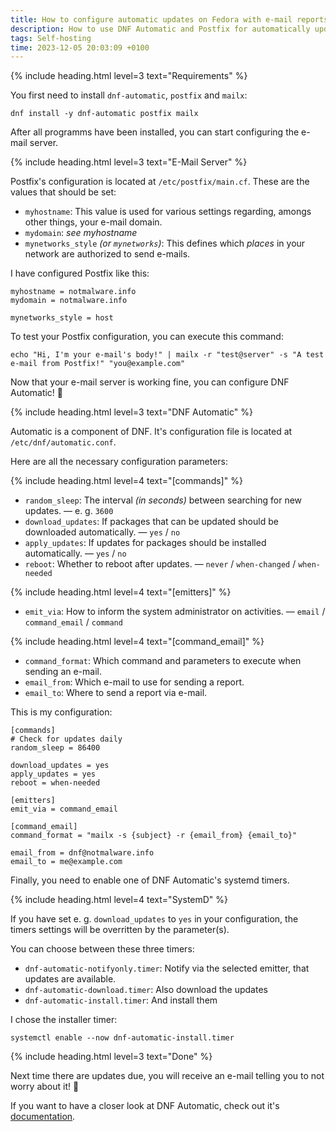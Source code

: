 ```yaml
---
title: How to configure automatic updates on Fedora with e-mail reports
description: How to use DNF Automatic and Postfix for automatically updating your Fedora server and sending reports via e-mail about the update.
tags: Self-hosting
time: 2023-12-05 20:03:09 +0100
---
```


{% include heading.html level=3 text="Requirements" %}

You first need to install `dnf-automatic`, `postfix` and `mailx`:

```
dnf install -y dnf-automatic postfix mailx
```

After all programms have been installed, you can start configuring the e-mail server.

{% include heading.html level=3 text="E-Mail Server" %}

Postfix's configuration is located at `/etc/postfix/main.cf`. These are the values that should be set:

- `myhostname`: This value is used for various settings regarding, amongs other things, your e-mail domain.
- `mydomain`: *see myhostname*
- `mynetworks_style` *(or `mynetworks`)*: This defines which *places* in your network are authorized to send e-mails.

I have configured Postfix like this:

```
myhostname = notmalware.info
mydomain = notmalware.info

mynetworks_style = host
```

To test your Postfix configuration, you can execute this command:

```
echo "Hi, I'm your e-mail's body!" | mailx -r "test@server" -s "A test e-mail from Postfix!" "you@example.com"
```

Now that your e-mail server is working fine, you can configure DNF Automatic! 🤩

{% include heading.html level=3 text="DNF Automatic" %}

Automatic is a component of DNF. It's configuration file is located at `/etc/dnf/automatic.conf`.

Here are all the necessary configuration parameters:

{% include heading.html level=4 text="[commands]" %}

- `random_sleep`: The interval *(in seconds)* between searching for new updates. — e. g. `3600`
- `download_updates`: If packages that can be updated should be downloaded automatically. — `yes` / `no`
- `apply_updates`: If updates for packages should be installed automatically. — `yes` / `no`
- `reboot`: Whether to reboot after updates. — `never` / `when-changed` / `when-needed`

{% include heading.html level=4 text="[emitters]" %}

- `emit_via`: How to inform the system administrator on activities. — `email` / `command_email` / `command`

{% include heading.html level=4 text="[command_email]" %}

- `command_format`: Which command and parameters to execute when sending an e-mail.
- `email_from`: Which e-mail to use for sending a report.
- `email_to`: Where to send a report via e-mail.

This is my configuration:

```
[commands]
# Check for updates daily
random_sleep = 86400

download_updates = yes
apply_updates = yes
reboot = when-needed

[emitters]
emit_via = command_email

[command_email]
command_format = "mailx -s {subject} -r {email_from} {email_to}"

email_from = dnf@notmalware.info
email_to = me@example.com
```

Finally, you need to enable one of DNF Automatic's systemd timers.

{% include heading.html level=4 text="SystemD" %}

If you have set e. g. `download_updates` to `yes` in your configuration, the timers settings will be overritten by the parameter(s).

You can choose between these three timers:

- `dnf-automatic-notifyonly.timer`: Notify via the selected emitter, that updates are available.
- `dnf-automatic-download.timer`: Also download the updates
- `dnf-automatic-install.timer`: And install them

I chose the installer timer:

```
systemctl enable --now dnf-automatic-install.timer
```

{% include heading.html level=3 text="Done" %}

Next time there are updates due, you will receive an e-mail telling you to not worry about it! 🥳

If you want to have a closer look at DNF Automatic, check out it's [documentation](https://dnf.readthedocs.io/en/latest/automatic.html).
